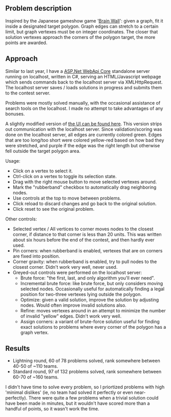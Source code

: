 ## Problem description

Inspired by the Japanese gameshow game '[Brain Wall](https://en.wikipedia.org/wiki/Brain_Wall)': given a graph, fit it inside 
a designated target polygon. Graph edges can stretch to a certain limit, but graph vertexes must be on integer coordinates. The 
closer that solution vertexes approach the corners of the polygon target, the more points are awarded.

## Approach

Similar to last year, I have a [ASP.Net WebApi Core](https://docs.microsoft.com/en-us/aspnet/core/web-api/?view=aspnetcore-5.0) 
standalone server running on localhost, written in C#, serving an HTML/Javascript webpage which sends commands back 
to the localhost server via XMLHttpRequest.  The localhost server saves / loads solutions in progress and submits
them to the contest server.

Problems were mostly solved manually, with the occasional assistance of search tools on the localhost. I made no attempt
to take advantages of any bonuses.

A slightly modified version of [the UI can be found here](https://cashto.github.io/icfp2021/index.html). This version
strips out communication with the localhost server. Since validation/scoring was done on the localhost server, all edges are 
currently colored green. Edges that are too long/too short were colored yellow-red based on how bad they were
stretched, and purple if the edge was the right length but otherwise fell outside the target polygon area.

Usage:

* Click on a vertex to select it.
* Ctrl-click on a vertex to toggle its selection state.
* Drag with the right mouse button to move selected vertexes around.
* Mark the "rubberband" checkbox to automatically drag neighboring nodes.
* Use controls at the top to move between problems.
* Click reload to discard changes and go back to the original solution.
* Click reset to see the original problem.

Other controls:

* Selected vertex / All vertices to corner moves nodes to the closest corner, if distance 
to that corner is less than 20 units.  This was written about six hours before the end of the contest, 
and then hardly ever used.
* Pin corners: when rubberband is enabled, vertexes that are on corners are fixed into position.
* Corner gravity: when rubberband is enabled, try to pull nodes to the closest corner. Didn't work very well, never used.
* Greyed-out controls were performed on the localhost server:
    * Brute force: "the first, last, and only algorithm you'll ever need".
    * Incremental brute force: like brute force, but only considers moving selected nodes.  Occasionally useful 
      for automatically finding a legal position for two-three vertexes lying outside the polygon.
    * Optimize: given a valid solution, improve the solution by adjusting nodes.  Would often improve invalid solutions also.
    * Refine: moves vertexes around in an attempt to minimize the number of invalid "yellow" edges. Didn't work very well.
    * Assign corners: a variant of brute-force solution useful for finding exact solutions to problems where every corner of
      the polygon has a graph vertex.

## Results

* Lightning round, 60 of 78 problems solved, rank somewhere between 40-50 of ~110 teams.
* Standard round, 97 of 132 problems solved, rank somewhere between 60-70 of ~160 teams.

I didn't have time to solve every problem, so I priortized problems with high 'minimal dislikes' (ie, no team had
solved it perfectly or even near-perfectly).  There were quite a few problems when a trivial solution could have 
been made in minutes, but it wouldn't have scored more than a handful of points, so it wasn't work the time.
